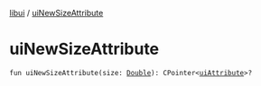 [libui](index.md) / [uiNewSizeAttribute](./ui-new-size-attribute.md)

# uiNewSizeAttribute

`fun uiNewSizeAttribute(size: `[`Double`](https://kotlinlang.org/api/latest/jvm/stdlib/kotlin/-double/index.html)`): CPointer<`[`uiAttribute`](ui-attribute.md)`>?`